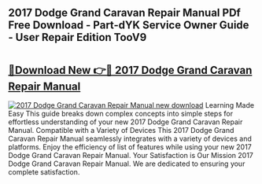 ## 2017 Dodge Grand Caravan Repair Manual PDf Free Download - Part-dYK Service Owner Guide - User Repair Edition TooV9

# <h2><a href="http://bc24579.oget.top/?id=2017+Dodge+Grand+Caravan+Repair+Manual">🔗Download New 👉🔴 2017 Dodge Grand Caravan Repair Manual</a></h2>

[![2017 Dodge Grand Caravan Repair Manual new download](https://i.imgur.com/5g1atiW.png)](http://bc24579.oget.top/?id=2017+Dodge+Grand+Caravan+Repair+Manual)
Learning Made Easy This guide breaks down complex concepts into simple steps for effortless understanding of your new 2017 Dodge Grand Caravan Repair Manual. Compatible with a Variety of Devices This 2017 Dodge Grand Caravan Repair Manual seamlessly integrates with a variety of devices and platforms. Enjoy the efficiency of list of features while using your new 2017 Dodge Grand Caravan Repair Manual. Your Satisfaction is Our Mission 2017 Dodge Grand Caravan Repair Manual. We are dedicated to ensuring your complete satisfaction.
